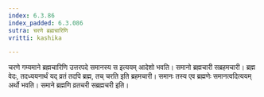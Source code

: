 ```yaml
---
index: 6.3.86
index_padded: 6.3.086
sutra: चरणे ब्रह्मचारिणि
vritti: kashika

---
```

चरणे गम्यमाने ब्रह्मचारिणि उत्तरपदे समानस्य स इत्ययम् आदेशो भवति। समानो ब्रह्मचारी सब्रहमचारी। ब्रह्म वेदः, तदध्ययनार्थं यद् व्रतं तदपि ब्रह्म, तच् चरति इति ब्रहमचारी। समानः तस्य एव ब्रह्मणेः समानत्वदित्ययम् अर्थो भवति। समाने ब्रह्मणि व्रतचरी सब्रह्मचरी इति।